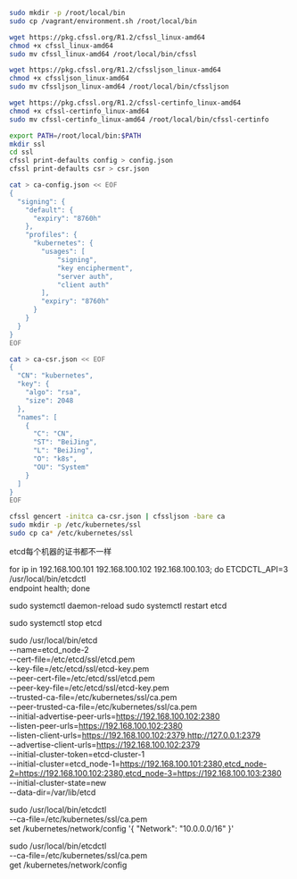 ``` bash
sudo mkdir -p /root/local/bin
sudo cp /vagrant/environment.sh /root/local/bin

wget https://pkg.cfssl.org/R1.2/cfssl_linux-amd64
chmod +x cfssl_linux-amd64
sudo mv cfssl_linux-amd64 /root/local/bin/cfssl

wget https://pkg.cfssl.org/R1.2/cfssljson_linux-amd64
chmod +x cfssljson_linux-amd64
sudo mv cfssljson_linux-amd64 /root/local/bin/cfssljson

wget https://pkg.cfssl.org/R1.2/cfssl-certinfo_linux-amd64
chmod +x cfssl-certinfo_linux-amd64
sudo mv cfssl-certinfo_linux-amd64 /root/local/bin/cfssl-certinfo

export PATH=/root/local/bin:$PATH
mkdir ssl
cd ssl
cfssl print-defaults config > config.json
cfssl print-defaults csr > csr.json
```

``` bash
cat > ca-config.json << EOF
{
  "signing": {
    "default": {
      "expiry": "8760h"
    },
    "profiles": {
      "kubernetes": {
        "usages": [
            "signing",
            "key encipherment",
            "server auth",
            "client auth"
        ],
        "expiry": "8760h"
      }
    }
  }
}
EOF
```

``` bash
cat > ca-csr.json << EOF
{
  "CN": "kubernetes",
  "key": {
    "algo": "rsa",
    "size": 2048
  },
  "names": [
    {
      "C": "CN",
      "ST": "BeiJing",
      "L": "BeiJing",
      "O": "k8s",
      "OU": "System"
    }
  ]
}
EOF
```

``` bash
cfssl gencert -initca ca-csr.json | cfssljson -bare ca
sudo mkdir -p /etc/kubernetes/ssl
sudo cp ca* /etc/kubernetes/ssl
```


etcd每个机器的证书都不一样


for ip in 192.168.100.101 192.168.100.102 192.168.100.103; do
  ETCDCTL_API=3 /usr/local/bin/etcdctl \
  endpoint health; done


sudo systemctl daemon-reload
sudo systemctl restart etcd

sudo systemctl stop etcd


sudo /usr/local/bin/etcd \
--name=etcd_node-2 \
--cert-file=/etc/etcd/ssl/etcd.pem \
--key-file=/etc/etcd/ssl/etcd-key.pem \
--peer-cert-file=/etc/etcd/ssl/etcd.pem \
--peer-key-file=/etc/etcd/ssl/etcd-key.pem \
--trusted-ca-file=/etc/kubernetes/ssl/ca.pem \
--peer-trusted-ca-file=/etc/kubernetes/ssl/ca.pem \
--initial-advertise-peer-urls=https://192.168.100.102:2380 \
--listen-peer-urls=https://192.168.100.102:2380 \
--listen-client-urls=https://192.168.100.102:2379,http://127.0.0.1:2379 \
--advertise-client-urls=https://192.168.100.102:2379 \
--initial-cluster-token=etcd-cluster-1 \
--initial-cluster=etcd_node-1=https://192.168.100.101:2380,etcd_node-2=https://192.168.100.102:2380,etcd_node-3=https://192.168.100.103:2380 \
--initial-cluster-state=new \
--data-dir=/var/lib/etcd


sudo /usr/local/bin/etcdctl \
--ca-file=/etc/kubernetes/ssl/ca.pem \
set /kubernetes/network/config '{ "Network": "10.0.0.0/16" }'

sudo /usr/local/bin/etcdctl \
--ca-file=/etc/kubernetes/ssl/ca.pem \
get /kubernetes/network/config